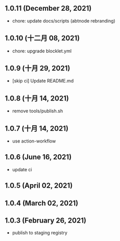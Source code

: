## 1.0.11 (December 28, 2021)

- chore: update docs/scripts (abtnode rebranding)

## 1.0.10 (十二月 08, 2021)

- chore: upgrade blocklet.yml

## 1.0.9 (十月 29, 2021)

- [skip ci] Update README.md

## 1.0.8 (十月 14, 2021)

- remove tools/publish.sh

## 1.0.7 (十月 14, 2021)

- use action-workflow

## 1.0.6 (June 16, 2021)

- update ci

## 1.0.5 (April 02, 2021)

## 1.0.4 (March 02, 2021)

## 1.0.3 (February 26, 2021)

- publish to staging registry
